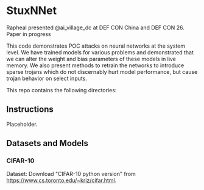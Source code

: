 # StuxNNet

Rapheal presented @ai_village_dc at DEF CON China and DEF CON 26. Paper in progress

This code demonstrates POC attacks on neural networks at the system level. We have trained models for various problems and demonstrated that we can alter the weight and bias parameters of these models in live memory. We also present methods to retrain the networks to introduce sparse trojans which do not discernably hurt model performance, but cause trojan behavior on select inputs.

This repo contains the following directories:

## Instructions

Placeholder.

## Datasets and Models

### CIFAR-10

Dataset: Download "CIFAR-10 python version" from https://www.cs.toronto.edu/~kriz/cifar.html.
